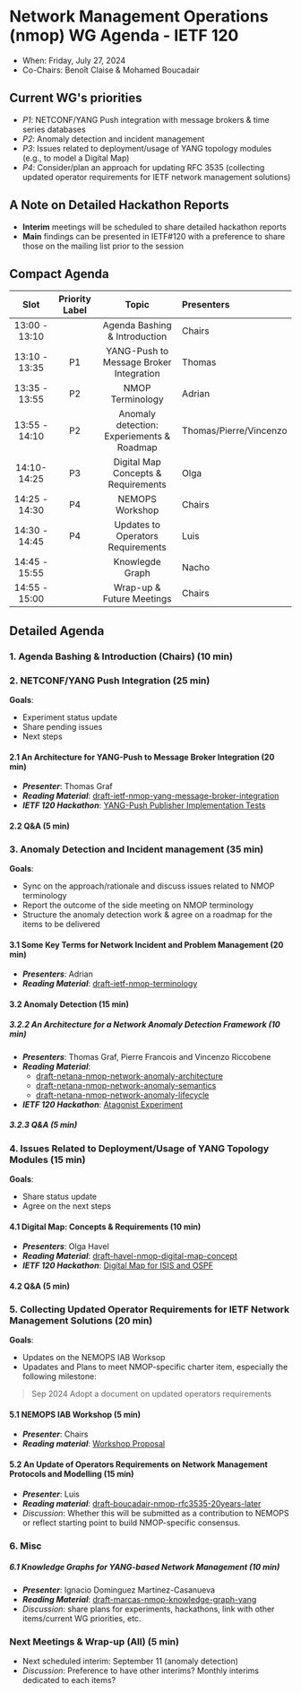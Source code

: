 # Network Management Operations (nmop) WG Agenda - IETF 120

* When: Friday, July 27, 2024
* Co-Chairs: Benoît Claise & Mohamed Boucadair

## Current WG's priorities

* *P1*: NETCONF/YANG Push integration with message brokers & time series databases
* *P2*: Anomaly detection and incident management
* *P3*: Issues related to deployment/usage of YANG topology modules (e.g., to model a Digital Map)
* *P4*: Consider/plan an approach for updating RFC 3535 (collecting updated operator requirements for IETF network management solutions)

## A Note on Detailed Hackathon Reports

* **Interim** meetings will be scheduled to share detailed hackathon reports
* **Main** findings can be presented in IETF#120 with a preference to share those on the mailing list prior to the session

## Compact Agenda

| Slot          | Priority Label |Topic              | Presenters      |
|:-------------:|:--------:|:----------------:|:----------------|
| 13:00 - 13:10 || Agenda Bashing & Introduction| Chairs    |
| 13:10 - 13:35 |P1| YANG-Push to Message Broker Integration | Thomas    |
| 13:35 - 13:55 |P2| NMOP Terminology | Adrian    |
| 13:55 - 14:10 |P2| Anomaly detection: Experiements & Roadmap | Thomas/Pierre/Vincenzo |
| 14:10- 14:25 |P3| Digital Map Concepts & Requirements | Olga    |
| 14:25 - 14:30 |P4| NEMOPS Workshop  | Chairs    |
| 14:30 - 14:45 |P4| Updates to Operators Requirements | Luis    |
| 14:45 - 15:55 || Knowlegde Graph |  Nacho |
| 14:55 - 15:00 || Wrap-up & Future Meetings |  Chairs |

## Detailed Agenda

### 1. Agenda Bashing & Introduction (Chairs) (10 min)
   
### 2. NETCONF/YANG Push Integration (25 min)

**Goals**: 
* Experiment status update
* Share pending issues
* Next steps

#### 2.1 An Architecture for YANG-Push to Message Broker Integration (20 min)

 * ***Presenter***: Thomas Graf
 * ***Reading Material***: [draft-ietf-nmop-yang-message-broker-integration](https://datatracker.ietf.org/doc/draft-ietf-nmop-yang-message-broker-integration/)
 * ***IETF 120 Hackathon***: [YANG-Push Publisher Implementation Tests](https://github.com/network-analytics/ietf-network-analytics-document-status/tree/main/120/Hackathon)

#### 2.2 Q&A (5 min)

### 3. Anomaly Detection and Incident management (35 min)

**Goals**: 
* Sync on the approach/rationale and discuss issues related to NMOP terminology
* Report the outcome of the side meeting on NMOP terminology
* Structure the anomaly detection work & agree on a roadmap for the items to be delivered

#### 3.1 Some Key Terms for Network Incident and Problem Management (20 min)

 * ***Presenters***: Adrian
 * ***Reading Material***: [draft-ietf-nmop-terminology](https://datatracker.ietf.org/doc/draft-ietf-nmop-terminology/)

#### 3.2 Anomaly Detection (15 min)

##### 3.2.2 An Architecture for a Network Anomaly Detection Framework (10 min)

 * ***Presenters***: Thomas Graf, Pierre Francois and Vincenzo Riccobene
 * ***Reading Material***:
    + [draft-netana-nmop-network-anomaly-architecture](https://datatracker.ietf.org/doc/draft-netana-nmop-network-anomaly-architecture/)
    + [draft-netana-nmop-network-anomaly-semantics](https://datatracker.ietf.org/doc/draft-netana-nmop-network-anomaly-semantics/)
    + [draft-netana-nmop-network-anomaly-lifecycle](https://datatracker.ietf.org/doc/draft-netana-nmop-network-anomaly-lifecycle/)
 * ***IETF 120 Hackathon***: [Atagonist Experiment](https://github.com/vriccobene/antagonist)

##### 3.2.3 Q&A (5 min)

### 4. Issues Related to Deployment/Usage of YANG Topology Modules (15 min)

**Goals**: 
* Share status update
* Agree on the next steps

#### 4.1 Digital Map: Concepts & Requirements (10 min)

 * ***Presenters***: Olga Havel
 * ***Reading Material***: [draft-havel-nmop-digital-map-concept](https://datatracker.ietf.org/doc/draft-havel-nmop-digital-map-concept/)
 * ***IETF 120 Hackathon***: [Digital Map for ISIS and OSPF](https://wiki.ietf.org/en/meeting/120/hackathon#digital-map-for-isis-and-ospf)

#### 4.2 Q&A (5 min)

### 5. Collecting Updated Operator Requirements for IETF Network Management Solutions (20 min)

**Goals**: 

* Updates on the NEMOPS IAB Worksop
* Upadates and Plans to meet NMOP-specific charter item, especially the following milestone:

>Sep 2024	Adopt a document on updated operators requirements

#### 5.1 NEMOPS IAB Workshop (5 min)

   - ***Presenter***: Chairs
   - ***Reading material***: [Workshop Proposal](https://github.com/ietf-wg-nmop/Logistic/blob/main/IAB%20Workshop.md)

#### 5.2 An Update of Operators Requirements on Network Management Protocols and Modelling (15 min)

   - ***Presenter***: Luis
   - ***Reading material***: [draft-boucadair-nmop-rfc3535-20years-later](https://datatracker.ietf.org/doc/draft-boucadair-nmop-rfc3535-20years-later/)
   - _Discussion_: Whether this will be submitted as a contribution to NEMOPS or reflect starting point to build NMOP-specific consensus.

### 6. Misc

##### 6.1 Knowledge Graphs for YANG-based Network Management (10 min)

 * ***Presenter***: Ignacio Dominguez Martinez-Casanueva
 * ***Reading Material***: [draft-marcas-nmop-knowledge-graph-yang](https://datatracker.ietf.org/doc/draft-marcas-nmop-knowledge-graph-yang/)
 * _Discussion_: share plans for experiments, hackathons, link with other items/current WG priorities, etc.

### Next Meetings & Wrap-up (All) (5 min)

 * Next scheduled interim: September 11 (anomaly detection)
 * _Discussion_: Preference to have other interims? Monthly interims dedicated to each items?
